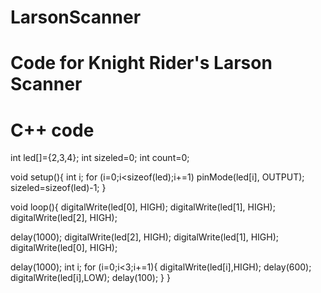 # LarsonScanner
# Code for Knight Rider's Larson Scanner
# C++ code
int led[]={2,3,4};
int sizeled=0;
int count=0;

void setup(){
  int i;
  for (i=0;i<sizeof(led);i+=1)
    pinMode(led[i], OUTPUT);
  sizeled=sizeof(led)-1;
}

void loop(){
  digitalWrite(led[0], HIGH);
  digitalWrite(led[1], HIGH);
  digitalWrite(led[2], HIGH);

  delay(1000);
  digitalWrite(led[2], HIGH);
  digitalWrite(led[1], HIGH);
  digitalWrite(led[0], HIGH);

  delay(1000);
int i;
  for (i=0;i<3;i+=1){
    digitalWrite(led[i],HIGH);
    delay(600);
    digitalWrite(led[i],LOW);
    delay(100);
  }
}
